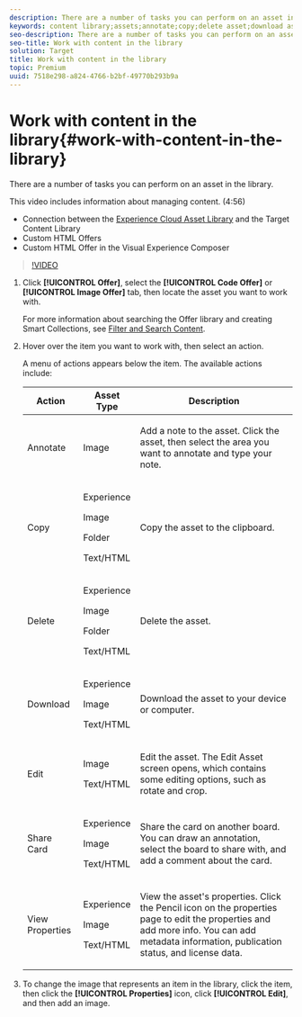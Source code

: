 ```yaml
---
description: There are a number of tasks you can perform on an asset in the library.
keywords: content library;assets;annotate;copy;delete asset;download asset;edit content;share card;view content properties
seo-description: There are a number of tasks you can perform on an asset in the library.
seo-title: Work with content in the library
solution: Target
title: Work with content in the library
topic: Premium
uuid: 7518e298-a824-4766-b2bf-49770b293b9a
---
```


# Work with content in the library{#work-with-content-in-the-library}

There are a number of tasks you can perform on an asset in the library.

This video includes information about managing content. (4:56)

* Connection between the [Experience Cloud Asset Library](https://marketing.adobe.com/resources/help/en_US/mcloud/creative_cloud.html) and the Target Content Library 
* Custom HTML Offers 
* Custom HTML Offer in the Visual Experience Composer

>[!VIDEO](https://www.youtube.com/watch?v=ZNIGgXOATMY) 

1. Click **[!UICONTROL Offer]**, select the **[!UICONTROL Code Offer]** or **[!UICONTROL Image Offer]** tab, then locate the asset you want to work with.

   For more information about searching the Offer library and creating Smart Collections, see [Filter and Search Content](../../c-experiences/c-manage-content/filter-and-search-content.md#concept_3B59B8F025BF4CEA82ECC5199D365276). 

1. Hover over the item you want to work with, then select an action.

   A menu of actions appears below the item. The available actions include:

    <table id="table_72572C019D7444B08BF1A08FA1CED1FB"> 
    <thead> 
    <tr> 
    <th colname="col1" class="entry"> Action </th> 
    <th colname="col2" class="entry"> Asset Type </th> 
    <th colname="col3" class="entry"> Description </th> 
    </tr>
    </thead>
    <tbody> 
    <tr> 
    <td colname="col1"> Annotate </td> 
    <td colname="col2"> <p>Image </p> </td> 
    <td colname="col3"> <p>Add a note to the asset. Click the asset, then select the area you want to annotate and type your note. </p> </td> 
    </tr> 
    <tr> 
    <td colname="col1"> Copy </td> 
    <td colname="col2"> <p>Experience </p> <p>Image </p> <p>Folder </p> <p>Text/HTML </p> </td> 
    <td colname="col3"> <p>Copy the asset to the clipboard. </p> </td> 
    </tr> 
    <tr> 
    <td colname="col1"> Delete </td> 
    <td colname="col2"> <p>Experience </p> <p>Image </p> <p>Folder </p> <p>Text/HTML </p> </td> 
    <td colname="col3"> <p>Delete the asset. </p> </td> 
    </tr> 
    <tr> 
    <td colname="col1"> Download </td> 
    <td colname="col2"> <p>Experience </p> <p>Image </p> <p>Text/HTML </p> </td> 
    <td colname="col3"> <p>Download the asset to your device or computer. </p> </td> 
    </tr> 
    <tr> 
    <td colname="col1"> Edit </td> 
    <td colname="col2"> <p>Image </p> <p>Text/HTML </p> </td> 
    <td colname="col3"> <p>Edit the asset. The Edit Asset screen opens, which contains some editing options, such as rotate and crop. </p> </td> 
    </tr>
    <!-- <row> <entry colname="col1">Move </entry> <entry colname="col2"> <p>Experience </p> <p>Image </p> <p>Folder </p> <p>Text/HTML </p> </entry> <entry colname="col3">Move the asset to another location. To move the asset, specify a name for the asset, select a destination, adjust any references to the asset, and republish to the new location. </entry> </row> --> 
    <tr> 
    <td colname="col1"> Share Card </td> 
    <td colname="col2"> <p>Experience </p> <p>Image </p> <p>Text/HTML </p> </td> 
    <td colname="col3"> <p>Share the card on another board. You can draw an annotation, select the board to share with, and add a comment about the card. </p> </td> 
    </tr> 
    <tr> 
    <td colname="col1"> View Properties </td> 
    <td colname="col2"> <p>Experience </p> <p>Image </p> <p>Text/HTML </p> </td> 
    <td colname="col3"> <p>View the asset's properties. Click the Pencil icon on the properties page to edit the properties and add more info. You can add metadata information, publication status, and license data. </p> </td> 
    </tr> 
    </tbody> 
    </table>

1. To change the image that represents an item in the library, click the item, then click the **[!UICONTROL Properties]** icon, click **[!UICONTROL Edit]**, and then add an image.
